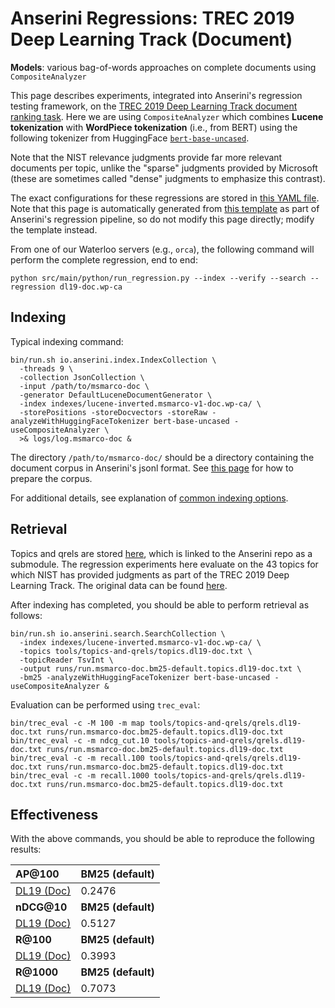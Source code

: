 # Anserini Regressions: TREC 2019 Deep Learning Track (Document)

**Models**: various bag-of-words approaches on complete documents using `CompositeAnalyzer`

This page describes experiments, integrated into Anserini's regression testing framework, on the [TREC 2019 Deep Learning Track document ranking task](https://trec.nist.gov/data/deep2019.html).
Here we are using `CompositeAnalyzer` which combines **Lucene tokenization** with **WordPiece tokenization** (i.e., from BERT) using the following tokenizer from HuggingFace [`bert-base-uncased`](https://huggingface.co/bert-base-uncased).

Note that the NIST relevance judgments provide far more relevant documents per topic, unlike the "sparse" judgments provided by Microsoft (these are sometimes called "dense" judgments to emphasize this contrast).

The exact configurations for these regressions are stored in [this YAML file](../../src/main/resources/regression/dl19-doc.wp-ca.yaml).
Note that this page is automatically generated from [this template](../../src/main/resources/docgen/templates/dl19-doc.wp-ca.template) as part of Anserini's regression pipeline, so do not modify this page directly; modify the template instead.

From one of our Waterloo servers (e.g., `orca`), the following command will perform the complete regression, end to end:

```
python src/main/python/run_regression.py --index --verify --search --regression dl19-doc.wp-ca
```

## Indexing

Typical indexing command:

```
bin/run.sh io.anserini.index.IndexCollection \
  -threads 9 \
  -collection JsonCollection \
  -input /path/to/msmarco-doc \
  -generator DefaultLuceneDocumentGenerator \
  -index indexes/lucene-inverted.msmarco-v1-doc.wp-ca/ \
  -storePositions -storeDocvectors -storeRaw -analyzeWithHuggingFaceTokenizer bert-base-uncased -useCompositeAnalyzer \
  >& logs/log.msmarco-doc &
```

The directory `/path/to/msmarco-doc/` should be a directory containing the document corpus in Anserini's jsonl format.
See [this page](../../docs/experiments-msmarco-doc-doc2query-details.md) for how to prepare the corpus.

For additional details, see explanation of [common indexing options](../../docs/common-indexing-options.md).

## Retrieval

Topics and qrels are stored [here](https://github.com/castorini/anserini-tools/tree/master/topics-and-qrels), which is linked to the Anserini repo as a submodule.
The regression experiments here evaluate on the 43 topics for which NIST has provided judgments as part of the TREC 2019 Deep Learning Track.
The original data can be found [here](https://trec.nist.gov/data/deep2019.html).

After indexing has completed, you should be able to perform retrieval as follows:

```
bin/run.sh io.anserini.search.SearchCollection \
  -index indexes/lucene-inverted.msmarco-v1-doc.wp-ca/ \
  -topics tools/topics-and-qrels/topics.dl19-doc.txt \
  -topicReader TsvInt \
  -output runs/run.msmarco-doc.bm25-default.topics.dl19-doc.txt \
  -bm25 -analyzeWithHuggingFaceTokenizer bert-base-uncased -useCompositeAnalyzer &
```

Evaluation can be performed using `trec_eval`:

```
bin/trec_eval -c -M 100 -m map tools/topics-and-qrels/qrels.dl19-doc.txt runs/run.msmarco-doc.bm25-default.topics.dl19-doc.txt
bin/trec_eval -c -m ndcg_cut.10 tools/topics-and-qrels/qrels.dl19-doc.txt runs/run.msmarco-doc.bm25-default.topics.dl19-doc.txt
bin/trec_eval -c -m recall.100 tools/topics-and-qrels/qrels.dl19-doc.txt runs/run.msmarco-doc.bm25-default.topics.dl19-doc.txt
bin/trec_eval -c -m recall.1000 tools/topics-and-qrels/qrels.dl19-doc.txt runs/run.msmarco-doc.bm25-default.topics.dl19-doc.txt
```

## Effectiveness

With the above commands, you should be able to reproduce the following results:

| **AP@100**                                                                                                   | **BM25 (default)**|
|:-------------------------------------------------------------------------------------------------------------|-------------------|
| [DL19 (Doc)](https://trec.nist.gov/data/deep2019.html)                                                       | 0.2476            |
| **nDCG@10**                                                                                                  | **BM25 (default)**|
| [DL19 (Doc)](https://trec.nist.gov/data/deep2019.html)                                                       | 0.5127            |
| **R@100**                                                                                                    | **BM25 (default)**|
| [DL19 (Doc)](https://trec.nist.gov/data/deep2019.html)                                                       | 0.3993            |
| **R@1000**                                                                                                   | **BM25 (default)**|
| [DL19 (Doc)](https://trec.nist.gov/data/deep2019.html)                                                       | 0.7073            |
